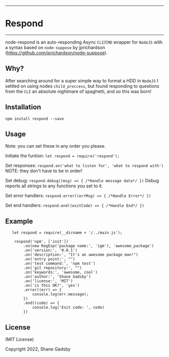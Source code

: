 ****
Respond
=============
****
node-respond is an auto-responding Async `CLI`/`CMD` wrapper for `NodeJS` with a syntax based on 
`node-suppose` by jprichardson (https://github.com/jprichardson/node-suppose).


Why?
---
After searching around for a super simple way to format a HDD in `NodeJS` I settled
on using nodes `child_proccess`, but found responding to questions from the `CLI` an
absolute nightmare of spaghetti, and so this was born!

Installation
------------
    npm install respond --save
Usage
----
Note: you can set these in any order you please.

Initiate the funtion: `let respond = require('respond');`

Set responses: `respond.on('what to listen for', 'what to respond with')`
NOTE: they don't have to be in order!

Set debug: `respond.debug((msg) => { /*Handle message data*/ })`
Debug reports all strings to any functions you set to it.

Set error handlers: `respond.error((errMsg) => { /*Handle Error*/ })`

Set end handlers: `respond.end((exitCode) => { /*Handle End*/ })`

Example
----
```
   let respond = require(__dirname + '/../main.js');

    respond('npm', ['init'])
        .on(new RegExp('package name:', 'igm'), 'awesome_package')
        .on('version:', '0.0.1')
        .on('description:', "It's an awesome package man!")
        .on('entry point:', "")
        .on('test command:', 'npm test')
        .on('git repository:', "")
        .on('keywords:', 'awesome, cool')
        .on('author:', 'Shane Gadsby')
        .on('license:', 'MIT')
        .on('is this OK?', 'yes')
        .error((err) => {
            console.log(err.message);
        })
        .end((code) => {
            console.log('Exit code: ', code)
        })
```

License
-------
(MIT License)

Copyright 2022, Shane Gadsby

[twitter]: http://twitter.com/schme16
[github]: https://github.com/schme16
[email]: schme16@gmail.com

